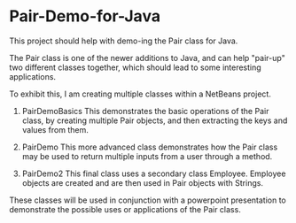 # Pair-Demo-for-Java

This project should help with demo-ing the Pair class for Java.

The Pair class is one of the newer additions to Java, and can help "pair-up" 
two different classes together, which should lead to some interesting applications.

To exhibit this, I am creating multiple classes within a NetBeans project.

1. PairDemoBasics 
This demonstrates the basic operations of the Pair class, by creating multiple
Pair objects, and then extracting the keys and values from them.

2. PairDemo
This more advanced class demonstrates how the Pair class may be used to return
multiple inputs from a user through a method.

3. PairDemo2
This final class uses a secondary class Employee. Employee objects are created and
are then used in Pair objects with Strings.

These classes will be used in conjunction with a powerpoint presentation to
demonstrate the possible uses or applications of the Pair class.
